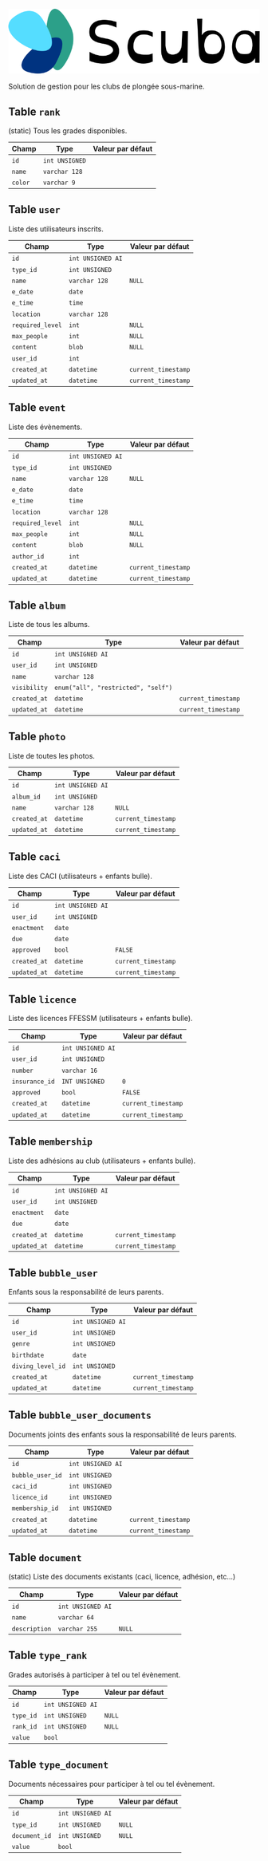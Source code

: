 ![](documentation/static/img/logo-full.png)

Solution de gestion pour les clubs de plongée sous-marine.

## Table `rank`

(static)
Tous les grades disponibles.

| Champ   | Type           | Valeur par défaut |
| ------- | -------------- | ----------------- |
| `id`    | `int UNSIGNED` |                   |
| `name`  | `varchar 128`  |                   |
| `color` | `varchar 9`    |                   |

## Table `user`

Liste des utilisateurs inscrits.

| Champ            | Type              | Valeur par défaut   |
| ---------------- | ----------------- | ------------------- |
| `id`             | `int UNSIGNED AI` |                     |
| `type_id`        | `int UNSIGNED`    |                     |
| `name`           | `varchar 128`     | `NULL`              |
| `e_date`         | `date`            |                     |
| `e_time`         | `time`            |                     |
| `location`       | `varchar 128`     |                     |
| `required_level` | `int`             | `NULL`              |
| `max_people`     | `int`             | `NULL`              |
| `content`        | `blob`            | `NULL`              |
| `user_id`        | `int`             |                     |
| `created_at`     | `datetime`        | `current_timestamp` |
| `updated_at`     | `datetime`        | `current_timestamp` |

## Table `event`

Liste des évènements.

| Champ            | Type              | Valeur par défaut   |
| ---------------- | ----------------- | ------------------- |
| `id`             | `int UNSIGNED AI` |                     |
| `type_id`        | `int UNSIGNED`    |                     |
| `name`           | `varchar 128`     | `NULL`              |
| `e_date`         | `date`            |                     |
| `e_time`         | `time`            |                     |
| `location`       | `varchar 128`     |                     |
| `required_level` | `int`             | `NULL`              |
| `max_people`     | `int`             | `NULL`              |
| `content`        | `blob`            | `NULL`              |
| `author_id`      | `int`             |                     |
| `created_at`     | `datetime`        | `current_timestamp` |
| `updated_at`     | `datetime`        | `current_timestamp` |

## Table `album`

Liste de tous les albums.

| Champ        | Type                                | Valeur par défaut   |
| ------------ | ----------------------------------- | ------------------- |
| `id`         | `int UNSIGNED AI`                   |                     |
| `user_id`    | `int UNSIGNED`                      |                     |
| `name`       | `varchar 128`                       |                     |
| `visibility` | `enum("all", "restricted", "self")` |                     |
| `created_at` | `datetime`                          | `current_timestamp` |
| `updated_at` | `datetime`                          | `current_timestamp` |

## Table `photo`

Liste de toutes les photos.

| Champ        | Type              | Valeur par défaut   |
| ------------ | ----------------- | ------------------- |
| `id`         | `int UNSIGNED AI` |                     |
| `album_id`   | `int UNSIGNED`    |                     |
| `name`       | `varchar 128`     | `NULL`              |
| `created_at` | `datetime`        | `current_timestamp` |
| `updated_at` | `datetime`        | `current_timestamp` |

## Table `caci`

Liste des CACI (utilisateurs + enfants bulle).

| Champ        | Type              | Valeur par défaut   |
| ------------ | ----------------- | ------------------- |
| `id`         | `int UNSIGNED AI` |                     |
| `user_id`    | `int UNSIGNED`    |                     |
| `enactment`  | `date`            |                     |
| `due`        | `date`            |                     |
| `approved`   | `bool`            | `FALSE`             |
| `created_at` | `datetime`        | `current_timestamp` |
| `updated_at` | `datetime`        | `current_timestamp` |

## Table `licence`

Liste des licences FFESSM (utilisateurs + enfants bulle).

| Champ          | Type              | Valeur par défaut   |
| -------------- | ----------------- | ------------------- |
| `id`           | `int UNSIGNED AI` |                     |
| `user_id`      | `int UNSIGNED`    |                     |
| `number`       | `varchar 16`      |                     |
| `insurance_id` | `INT UNSIGNED`    | `0`                 |
| `approved`     | `bool`            | `FALSE`             |
| `created_at`   | `datetime`        | `current_timestamp` |
| `updated_at`   | `datetime`        | `current_timestamp` |

## Table `membership`

Liste des adhésions au club (utilisateurs + enfants bulle).

| Champ        | Type              | Valeur par défaut   |
| ------------ | ----------------- | ------------------- |
| `id`         | `int UNSIGNED AI` |                     |
| `user_id`    | `int UNSIGNED`    |                     |
| `enactment`  | `date`            |                     |
| `due`        | `date`            |                     |
| `created_at` | `datetime`        | `current_timestamp` |
| `updated_at` | `datetime`        | `current_timestamp` |

## Table `bubble_user`

Enfants sous la responsabilité de leurs parents.

| Champ             | Type              | Valeur par défaut   |
| ----------------- | ----------------- | ------------------- |
| `id`              | `int UNSIGNED AI` |                     |
| `user_id`         | `int UNSIGNED`    |                     |
| `genre`           | `int UNSIGNED`    |                     |
| `birthdate`       | `date`            |                     |
| `diving_level_id` | `int UNSIGNED`    |                     |
| `created_at`      | `datetime`        | `current_timestamp` |
| `updated_at`      | `datetime`        | `current_timestamp` |

## Table `bubble_user_documents`

Documents joints des enfants sous la responsabilité de leurs parents.

| Champ            | Type              | Valeur par défaut   |
| ---------------- | ----------------- | ------------------- |
| `id`             | `int UNSIGNED AI` |                     |
| `bubble_user_id` | `int UNSIGNED`    |                     |
| `caci_id`        | `int UNSIGNED`    |                     |
| `licence_id`     | `int UNSIGNED`    |                     |
| `membership_id`  | `int UNSIGNED`    |                     |
| `created_at`     | `datetime`        | `current_timestamp` |
| `updated_at`     | `datetime`        | `current_timestamp` |

## Table `document`

(static)
Liste des documents existants (caci, licence, adhésion, etc...)

| Champ         | Type              | Valeur par défaut   |
| ------------- | ----------------- | ------------------- |
| `id`          | `int UNSIGNED AI` |                     |
| `name`        | `varchar 64`      |                     |
| `description` | `varchar 255`     | `NULL`              |

## Table `type_rank`

Grades autorisés à participer à tel ou tel évènement.

| Champ     | Type              | Valeur par défaut |
| --------- | ----------------- | ----------------- |
| `id`      | `int UNSIGNED AI` |                   |
| `type_id` | `int UNSIGNED`    | `NULL`            |
| `rank_id` | `int UNSIGNED`    | `NULL`            |
| `value`   | `bool`            |                   |

## Table `type_document`

Documents nécessaires pour participer à tel ou tel évènement.

| Champ         | Type              | Valeur par défaut |
| ------------- | ----------------- | ----------------- |
| `id`          | `int UNSIGNED AI` |                   |
| `type_id`     | `int UNSIGNED`    | `NULL`            |
| `document_id` | `int UNSIGNED`    | `NULL`            |
| `value`       | `bool`            |                   |